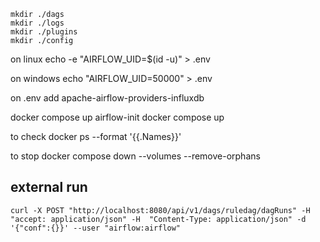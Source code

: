 

    mkdir ./dags 
    mkdir ./logs 
    mkdir ./plugins 
    mkdir ./config

on linux
    echo -e "AIRFLOW_UID=$(id -u)" > .env

on windows 
    echo "AIRFLOW_UID=50000" > .env


on .env add apache-airflow-providers-influxdb

   docker compose up airflow-init
   docker compose up

to check
   docker ps --format '{{.Names}}'

to stop
   docker compose down --volumes --remove-orphans



## external run

    curl -X POST "http://localhost:8080/api/v1/dags/ruledag/dagRuns" -H  "accept: application/json" -H  "Content-Type: application/json" -d '{"conf":{}}' --user "airflow:airflow"